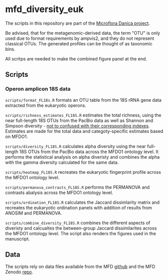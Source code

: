 # mfd_diversity_euk
The scripts in this repository are part of the [Microflora Danica project](https://github.com/cmc-aau/mfd_wiki/wiki). 

Be advised, that for the metagenomic-derived data, the term "OTU" is only used due to format requirements by ampvis2, and they do not represent classical OTUs. 
The generated profiles can be thought of as taxonomic bins. 

All scritps are needed to make the combined figure panel at the end. 

## Scripts
### Operon amplicon 18S data 
`scripts/format_FL18s.R` formats an OTU table from the 18S rRNA gene data extracted from the eukaryotic operons. 


`scripts/richness_estimates_FL18S.R` estimates the total richness, using the near full-length 18S OTUs from the PacBio data as well as Shannon and Simpson diversity - [not to confused with their corresponding indexes](https://johnsonhsieh.github.io/iNEXT/). Estimates are made for the total data and categoty-specific estimates based on MFDO1. 


`scripts/diversity_FL18S.R` calculates alpha diversity using the near full-length 18S OTUs from the PacBio data across the MFDO1 ontology level. It performs the statistical analysis on alpha diveristy and combines the alpha with the gamma diversity calculated for the same data.


`scripts/heatmap_FL18S.R` recreates the eukaryotic fingerprint profile across the MFDO1 ontology level. 


`scripts/permanova_contrasts_FL18S.R` performs the PERMANOVA and contrasts abalysis across the MFDO1 ontology level.


`scripts/ordination_FL18S.R` calculates the Jaccard dissimlarity matrix and recreates the eukaryotic ordination panels with addition of results from ANOSIM and PERMANOVA. 


`scripts/combine_diversity_FL18S.R` combines the different aspects of diveristy and calcualtes the between-group Jaccard dissimilarites across the MFDO1 ontology level. The script also renders the figures used in the manuscript. 


## Data
The scripts rely on data files available from the MFD [github](https://github.com/cmc-aau/mfd_metadata) and the MFD Zenodo [repo](https://zenodo.org/records/12605769). 
